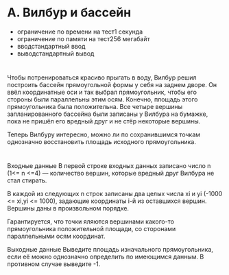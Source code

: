 # A. Вилбур и бассейн
- ограничение по времени на тест1 секунда
- ограничение по памяти на тест256 мегабайт
- вводстандартный ввод
- выводстандартный вывод
#
Чтобы потренироваться красиво прыгать в воду, Вилбур решил построить бассейн прямоугольной формы у себя на заднем дворе. Он ввёл координатные оси и так выбрал прямоугольник, чтобы его стороны были параллельны этим осям. Конечно, площадь этого прямоугольника была положительна. Все четыре вершины запланированного бассейна были записаны у Вилбура на бумажке, пока не пришёл его вредный друг и не стёр некоторые вершины.

Теперь Вилбуру интересно, можно ли по сохранившимся точкам однозначно восстановить площадь исходного прямоугольника.
#
Входные данные
В первой строке входных данных записано число n (1<= n <=4) — количество вершин, которые вредный друг Вилбура не стал стирать.

В каждой из следующих n строк записаны два целых числа xi и yi (-1000 <= xi,yi <= 1000), задающие координаты i-й из оставшихся вершин. Вершины даны в произвольном порядке.

Гарантируется, что точки яляются вершинами какого-то прямоугольника положительной площади, со сторонами параллельными осям координат.

Выходные данные
Выведите площадь изначального прямоугольника, если её можно однозначно определить по имеющимся данным. В противном случае выведите -1.